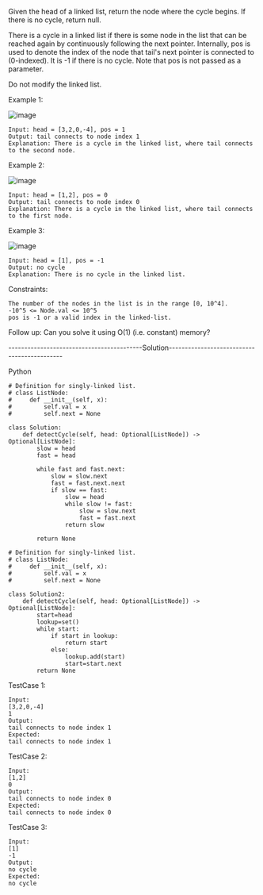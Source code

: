 Given the head of a linked list, return the node where the cycle begins. If there is no cycle, return null.

There is a cycle in a linked list if there is some node in the list that can be reached again by continuously following the next pointer. 
Internally, pos is used to denote the index of the node that tail's next pointer is connected to (0-indexed). 
It is -1 if there is no cycle. Note that pos is not passed as a parameter.

Do not modify the linked list.

 

Example 1:

![image](https://user-images.githubusercontent.com/22728867/224049404-e8834580-07f1-4237-998e-cb23d98d7fe6.png)

```
Input: head = [3,2,0,-4], pos = 1
Output: tail connects to node index 1
Explanation: There is a cycle in the linked list, where tail connects to the second node.
```

Example 2:

![image](https://user-images.githubusercontent.com/22728867/224049429-bea52379-99b3-4943-920b-096dca635c24.png)

```
Input: head = [1,2], pos = 0
Output: tail connects to node index 0
Explanation: There is a cycle in the linked list, where tail connects to the first node.
```

Example 3:

![image](https://user-images.githubusercontent.com/22728867/224049451-44e88907-e30a-4282-878c-f0a36b3219e2.png)

```
Input: head = [1], pos = -1
Output: no cycle
Explanation: There is no cycle in the linked list.
```

Constraints:
```
The number of the nodes in the list is in the range [0, 10^4].
-10^5 <= Node.val <= 10^5
pos is -1 or a valid index in the linked-list.
```

Follow up: Can you solve it using O(1) (i.e. constant) memory?


------------------------------------------Solution--------------------------------------------

Python

```
# Definition for singly-linked list.
# class ListNode:
#     def __init__(self, x):
#         self.val = x
#         self.next = None

class Solution:
    def detectCycle(self, head: Optional[ListNode]) -> Optional[ListNode]:
        slow = head
        fast = head

        while fast and fast.next:
            slow = slow.next
            fast = fast.next.next
            if slow == fast:
                slow = head
                while slow != fast:
                    slow = slow.next
                    fast = fast.next
                return slow

        return None

# Definition for singly-linked list.
# class ListNode:
#     def __init__(self, x):
#         self.val = x
#         self.next = None

class Solution2:
    def detectCycle(self, head: Optional[ListNode]) -> Optional[ListNode]:
        start=head
        lookup=set()
        while start:
            if start in lookup:
                return start
            else:
                lookup.add(start)
                start=start.next
        return None

```

TestCase 1:
```
Input:
[3,2,0,-4]
1
Output:
tail connects to node index 1
Expected:
tail connects to node index 1
```

TestCase 2:
```
Input:
[1,2]
0
Output:
tail connects to node index 0
Expected:
tail connects to node index 0
```

TestCase 3:
```
Input:
[1]
-1
Output:
no cycle
Expected:
no cycle
```
